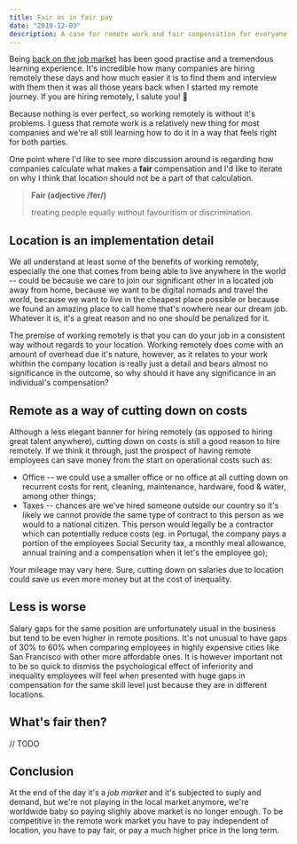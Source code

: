 ```yaml
---
title: Fair as in fair pay
date: "2019-12-03"
description: A case for remote work and fair compensation for everyone wherever they might live.
---
```


Being [back on the job market](https://twitter.com/andrezzoid/status/1194269919476621312) has been good practise and a tremendous learning experience. It's incredible how many companies are hiring remotely these days and how much easier it is to find them and interview with them then it was all those years back when I started my remote journey. If you are hiring remotely, I salute you! 🍺

Because nothing is ever perfect, so working remotely is without it's problems. I guess that remote work is a relatively new thing for most companies and we're all still learning how to do it in a way that feels right for both parties.

One point where I'd like to see more discussion around is regarding how companies calculate what makes a **fair** compensation and I'd like to iterate on why I think that location should not be a part of that calculation.

> **Fair (adjective /fer/)**
>
> treating people equally without favouritism or discrimination.

## Location is an implementation detail

We all understand at least some of the benefits of working remotely, especially the one that comes from being able to live anywhere in the world -- could be because we care to join our significant other in a located job away from home, because we want to be digital nomads and travel the world, because we want to live in the cheapest place possible or because we found an amazing place to call home that's nowhere near our dream job. Whatever it is, it's a great reason and no one should be penalized for it.

The premise of working remotely is that you can do your job in a consistent way without regards to your location. Working remotely does come with an amount of overhead due it's nature, however, as it relates to your work whithin the company location is really just a detail and bears almost no significance in the outcome, so why should it have any significance in an individual's compensation?

## Remote as a way of cutting down on costs

Although a less elegant banner for hiring remotely (as opposed to hiring great talent anywhere), cutting down on costs is still a good reason to hire remotely. If we think it through, just the prospect of having remote employees can save money from the start on operational costs such as:

- Office -- we could use a smaller office or no office at all cutting down on recurrent costs for rent, cleaning, maintenance, hardware, food & water, among other things;
- Taxes -- chances are we've hired someone outside our country so it's likely we cannot provide the same type of contract to this person as we would to a national citizen. This person would legally be a contractor which can potentially reduce costs (eg. in Portugal, the company pays a portion of the employees Social Security tax, a monthly meal allowance, annual training and a compensation when it let's the employee go);

Your mileage may vary here. Sure, cutting down on salaries due to location could save us even more money but at the cost of inequality.

## Less is worse

Salary gaps for the same position are unfortunately usual in the business but tend to be even higher in remote positions. It's not unusual to have gaps of 30% to 60% when comparing employees in highly expensive cities like San Francisco with other more affordable ones. It is however important not to be so quick to dismiss the psychological effect of inferiority and inequality employees will feel when presented with huge gaps in compensation for the same skill level just because they are in different locations.

## What's fair then?

// TODO

<!-- In the end fairness may be relative to your point of view. The company decides what is fair for them and if the applicant feels it's a fair opportunity, they have a match. I hate to think some companies may exploit this as a way to pay miserable compensations as they know the applicant has difficulty to find a better opportunity. I have been there, but in a time where finding a remote job was a lot harder. Hopefully nowadays with remote work coming into mainstream this gets mitigated.

// Fair does not necessarily mean equal, but there must be a sensible threshold -->

## Conclusion

At the end of the day it's a _job market_ and it's subjected to suply and demand, but we're not playing in the local market anymore, we're worldwide baby so paying slighly above market is no longer enough. To be competitive in the remote work market you have to pay independent of location, you have to pay fair, or pay a much higher price in the long term.
